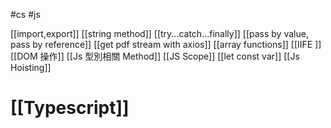 #cs #js

[[import,export]]
[[string method]]
[[try...catch...finally]]
[[pass by value, pass by reference]]
[[get pdf stream with axios]]
[[array functions]]
[[IIFE ]]
[[DOM 操作]]
[[Js 型別相關 Method]]
[[JS Scope]]
[[let const var]]
[[Js Hoisting]]

# [[Typescript]]

